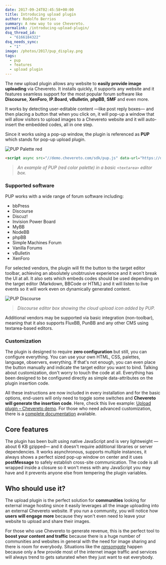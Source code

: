 ```yaml
---
date: 2017-09-24T02:45:58+00:00
title: Introducing upload plugin
author: Rodolfo Berrios
summary: A new way to use Chevereto.
permalink: /introducing-upload-plugin/
dsq_thread_id:
  - "6166184322"
dsq_needs_sync:
  - "1"
image: /photos/2017/pup_display.png
tags:
  - pup
  - features
  - upload plugin
---
```


The new upload plugin allows any website to **easily provide image uploading** via Chevereto. It installs quickly, it supports any website and it features seamless support for the most popular forum software like **Discourse**, **XenForo**, **IP.Board**, **vBulletin**, **phpBB**, **SMF** and even more.

It works by detecting user-editable content —like post reply boxes— and then placing a button that when you click on, it will pop-up a window that will allow visitors to upload images to a Chevereto website and it will auto-insert the embedded codes, all in one step.

Since it works using a pop-up window, the plugin is referenced as **PUP** which stands for pop-up upload plugin.

![PUP Palette red](/photos/2017/pup_palette_red-1.jpg)

```html
<script async src="//demo.chevereto.com/sdk/pup.js" data-url="https://demo.chevereto.com/upload" data-palette="red"></script>
```

> _An example of PUP (red color palette) in a basic `<textarea>` editor box._

### Supported software

PUP works with a wide range of forum software including:

* bbPress
* Discourse
* Discuz!
* Invision Power Board
* MyBB
* NodeBB
* phpBB
* Simple Machines Forum
* Vanilla Forums
* vBulletin
* XenForo

For selected vendors, the plugin will fit the button to the target editor toolbar, achieving an absolutely unobtrusive experience and it won't break the UI at all. It also sets which embeds codes should be used depending on the target editor (Markdown, BBCode or HTML) and it will listen to live events so it will work even on dynamically generated content.

![PUP Discourse](/photos/2017/pup_discourse.jpg)

> _Discourse editor box showing the cloud upload icon added by PUP._

Additional vendors may be supported via basic integration (non-toolbar), meaning that it also supports FluxBB, PunBB and any other CMS using textarea-based editors.

### Customization

The plugin is designed to require **zero configuration** but still, you can configure everything. You can use your own HTML, CSS, palettes, language, observers, everything. If that's not enough, you can even place the button manually and indicate the target editor you want to bind. Talking about customization, don't worry to touch the code at all. Everything has been designed to be configured directly as simple data-attributes on the plugin insertion code.

All these instructions are now included in every installation and for the basic options, end-users will only need to toggle some switches and **Chevereto will generate the insertion code**. Here, check this live example: [Upload plugin &#8211; Chevereto demo](https://demo.chevereto.com/plugin). For those who need advanced customization, there is a [complete documentation](https://v3-docs.chevereto.com/features/integrations/pup.html) available.

## Core features

The plugin has been built using native JavaScript and is very lightweight —about 6 KB gzipped— and it doesn't require additional libraries or server dependencies. It works asynchronous, supports multiple instances, it always shows a perfect sized pop-up window on center and it uses **postMessage** to safely establish cross-site communication. The code is all wrapped inside a closure so it won't mess with any JavaScript you may have and it prevents anyone else from tempering the plugin variables.

## Who should use it?

The upload plugin is the perfect solution for **communities** looking for external image hosting since it easily leverages all the image uploading into an external Chevereto website. If you run a community, you will notice how **users will engage more** because they won't even need to leave your website to upload and share their images.

For those who use Chevereto to generate revenue, this is the perfect tool to **boost your content and traffic** because there is a huge number of communities and websites in general with the need for image sharing and there is room for everybody. Situations like the [_ransomgate_](http://www.bbc.com/news/technology-40492668) happen because only a few provide most of the internet image traffic and services will always trend to gets saturated when they just want to eat everybody.
